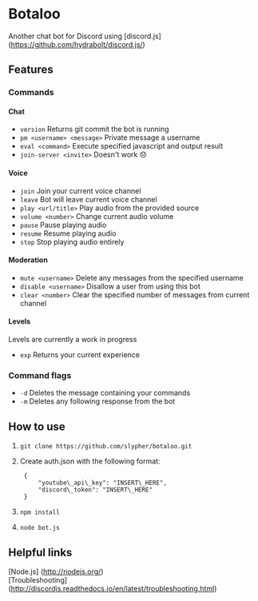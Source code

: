 # Botaloo
Another chat bot for Discord using [discord.js] (https://github.com/hydrabolt/discord.js/)

## Features

### Commands

#### Chat
- `version` Returns git commit the bot is running
- `pm <username> <message>` Private message a username
- `eval <command>` Execute specified javascript and output result
- `join-server <invite>` Doesn't work :disappointed:

#### Voice
- `join` Join your current voice channel
- `leave` Bot will leave current voice channel
- `play <url/title>` Play audio from the provided source
- `volume <number>` Change current audio volume
- `pause` Pause playing audio
- `resume` Resume playing audio
- `stop` Stop playing audio entirely

#### Moderation
- `mute <username>` Delete any messages from the specified username
- `disable <username>` Disallow a user from using this bot
- `clear <number>` Clear the specified number of messages from current channel

#### Levels
Levels are currently a work in progress  
- `exp` Returns your current experience

### Command flags
- `-d` Deletes the message containing your commands
- `-m` Deletes any following response from the bot

## How to use
1. `git clone https://github.com/slypher/botaloo.git`
2. Create auth.json with the following format:

        {
            "youtube\_api\_key": "INSERT\_HERE",
            "discord\_token": "INSERT\_HERE"
        }
3. `npm install`
4. `node bot.js`

## Helpful links
[Node.js] (http://nodejs.org/)  
[Troubleshooting] (http://discordjs.readthedocs.io/en/latest/troubleshooting.html)